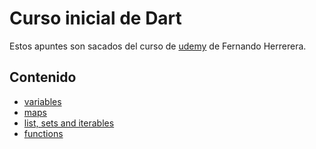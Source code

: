 # Curso inicial de Dart
Estos apuntes son sacados del curso de [udemy](https://www.udemy.com/course/flutter-cero-a-experto/) de Fernando Herrerera.

## Contenido
* [variables](https://github.com/JuanVidal03/dart-fundamentos/blob/main/variables.dart)
* [maps](https://github.com/JuanVidal03/dart-fundamentos/blob/main/maps.dart)
* [list, sets and iterables](https://github.com/JuanVidal03/dart-fundamentos/blob/main/lists-iterables-sets.dart)
* [functions](https://github.com/JuanVidal03/dart-fundamentos/blob/main/functions.dart)